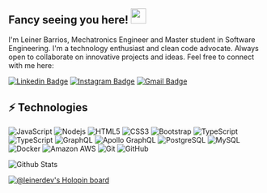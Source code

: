 ## Fancy seeing you here! <img src="https://raw.githubusercontent.com/aemmadi/aemmadi/master/wave.gif" width="30">

I'm Leiner Barrios, Mechatronics Engineer and Master student in Software Engineering. I'm a technology enthusiast and clean code advocate. Always open to collaborate on innovative projects and ideas. Feel free to connect with me here:

[![Linkedin Badge](https://img.shields.io/badge/-leinerbarrios-blue?style=flat-square&logo=Linkedin&logoColor=white&link=https://www.linkedin.com/in/leinerbarrios/)](https://www.linkedin.com/in/leinerbarrios/)
[![Instagram Badge](https://img.shields.io/badge/-leinerdev__-purple?style=flat-square&logo=instagram&logoColor=white&link=https://instagram.com/leinerdev__/)](https://instagram.com/leinerdev__)
[![Gmail Badge](https://img.shields.io/badge/-leinerbarrios78@gmail.com-c14438?style=flat-square&logo=Gmail&logoColor=white&link=mailto:leinerbarrios78@gmail.com)](mailto:leinerbarrios78@gmail.com)

## ⚡ Technologies

![JavaScript](https://img.shields.io/badge/-JavaScript-black?style=flat-square&logo=javascript)
![Nodejs](https://img.shields.io/badge/-Nodejs-black?style=flat-square&logo=Node.js)
![HTML5](https://img.shields.io/badge/-HTML5-E34F26?style=flat-square&logo=html5&logoColor=white)
![CSS3](https://img.shields.io/badge/-CSS3-1572B6?style=flat-square&logo=css3)
![Bootstrap](https://img.shields.io/badge/-Bootstrap-563D7C?style=flat-square&logo=bootstrap)
![TypeScript](https://img.shields.io/badge/-TypeScript-007ACC?style=flat-square&logo=typescript)
![TypeScript](https://img.shields.io/badge/-Angular-f637e3?style=flat-square&logo=angular)
![GraphQL](https://img.shields.io/badge/-GraphQL-E10098?style=flat-square&logo=graphql)
![Apollo GraphQL](https://img.shields.io/badge/-Apollo%20GraphQL-311C87?style=flat-square&logo=apollo-graphql)
![PostgreSQL](https://img.shields.io/badge/-PostgreSQL-336791?style=flat-square&logo=postgresql)
![MySQL](https://img.shields.io/badge/-MySQL-black?style=flat-square&logo=mysql)
![Docker](https://img.shields.io/badge/-Docker-black?style=flat-square&logo=docker)
![Amazon AWS](https://img.shields.io/badge/Amazon%20AWS-232F3E?style=flat-square&logo=amazon-aws)
![Git](https://img.shields.io/badge/-Git-black?style=flat-square&logo=git)
![GitHub](https://img.shields.io/badge/-GitHub-181717?style=flat-square&logo=github)

![Github Stats](https://github-readme-stats.vercel.app/api?username=leinerdev&count_private=true&show_icons=true&include_all_commits=true)

[![@leinerdev's Holopin board](https://holopin.io/api/user/board?user=leinerdev)](https://holopin.io/@leinerdev)

